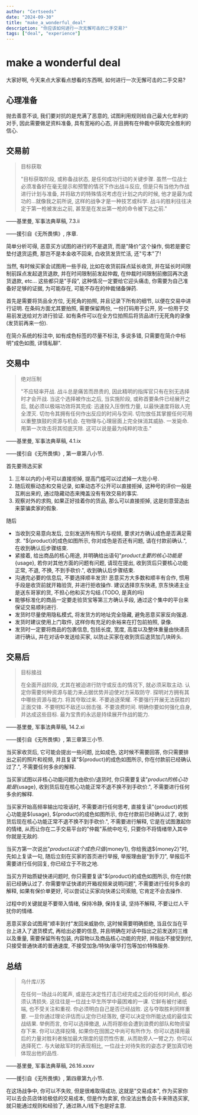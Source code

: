 ```yaml
---
author: "Certseeds"
date: "2024-09-30"
title: "make_a_wonderful_deal"
description: "你应该如何进行一次无懈可击的二手交易?"
tags: ["deal", "experience"]
---
```


# make a wonderful deal

大家好啊, 今天来点大家看点想看的东西啊, 如何进行一次无懈可击的二手交易?

## 心理准备

抛去善意不谈, 我们要对抗的是充满了恶意的, 试图利用规则给自己最大化牟利的对手, 因此需要做足资料准备, 具有宽裕的心态, 并且拥有在仲裁中获取完全胜利的信心.

## 交易前

> 目标获取
>
> "目标获取阶段, 或称备战状态, 是任何成功行动的关键步骤. 虽然一位战士必须准备好在毫无提示和预警的情况下作出战斗反应, 但是只有当他为作战进行计划与准备, 并将敌方的特殊情况考虑在计划之内的时候, 他才是最为成功的...就像我之前所说, 这样的战争才是一种技艺或科学. 战斗的胜利往往决定于第一枪被发出之前, 甚至是在发出第一枪的命令被下达之前."

——基里曼, 军事法典草稿, 7.3.ii

——援引自《无所畏惧》, 序章.

简单分析可得, 恶意买方试图的进行的不是退货, 而是"降价"这个操作, 倘若是要它垫付退货运费, 那岂不是本金收不回来, 白收货发货忙活, 还"亏本"了!

当然, 有时候买家会试图用一些手段, 比如在收货前踩点延长收货, 并在延长时间限制前踩点发起退货退款, 并在时间限制前发起仲裁, 在仲裁时间限制前撤回再次退货退款, etc... 这些都只是"手段", 这种情况一定要给它迎头痛击, 你需要为自己准备好足够的证据, 为可能存在, 可能不存在的仲裁储备弹药.

首先是需要将货品全方位, 无死角的拍照, 并且记录下所有的细节, 以便在交易中进行证明. 在条码方面尤其要拍照, 需要保留两份, 一份打码用于公开, 另一份用于交易前发送给对方进行验证. 如有条件可以在全方位拍照后将货品进行无死角的录像(发货前再来一份).

在简介系统的标注中, 如有成色标签的尽量不标注, 多说多错, 只需要在简介中标明"成色如图, 详情私聊".

## 交易中

> 绝对压制
>
> "不应轻率开战. 战斗总是痛苦而昂贵的, 因此精明的指挥官只有在别无选择时才会开战. 当这个选择被作出之后, 当实施阶段, 或称首要条件已经展开之后, 就必须以极端功效将其完成: 迅速投入压倒性力量, 以最快速度将敌人完全湮灭. 切勿令其拥有任何作出反应的时间与空间. 切勿放任其掌握任何可用以重整旗鼓的资源与机会. 在物理与心理层面上完全抹消其威胁. 一发毙命. 用第一次攻击将其彻底灭除. 这可以说是最为纯粹的攻击."

——基里曼, 军事法典草稿, 4.1.ix

——援引自《无所畏惧》, 第一章第八小节.

首先要筛选买家

1. 三年以内的小号可以直接拒掉, 提高门槛可以过滤掉一大批小号.
2. 随后观察动态和交易记录, 如果动态不公开可以直接拒掉, 这种号的评价一般是互刷出来的, 通过隐藏动态来掩盖没有有效交易的事实.
3. 观察对外的求购, 如果正好挂着你的货品, 那么可以直接拒掉, 这是刻意营造出来蒙骗卖家的假象.

随后

+ 当收到交易意向发后, 立刻发送所有照片与视频, 要求对方确认成色是否满足需求. "${product}的成色如图所示, 你对成色是否还有问题, 请在付款前确认.", 在收到确认后步骤结束.
+ 紧接着, 给出商品的核心用途, 并明确给出语句"${product}主要的核心功能是${usage}, 若你对其他方面的问题有问题, 请现在提出, 收到货后只要核心功能正常, 不退, 不换, 不到手砍价.", 收到确认后步骤结束.
+ 沟通完必要的信息后, 不要选择顺丰发货! 恶意买方大多数和顺丰有合作, 惯用手段是收货前就开箱验货, 并进行拒收操作. 建议选择京东快递, 京东快递主业是送东哥家的货, 不担心他和买方勾结.(TODO, 是真的吗)
+ 能够标准化的商品一定要走验货宝等第三方确认手段, 通过这个集中的平台来保证交易顺利进行.
+ 发货时尽量使用隐私模式, 将发货方的地址完全隐藏, 避免恶意买家反向强退.
+ 发货时建议使用上门取件, 这样你有充足的余裕来在打包前拍照, 录像.
+ 发货时一定要将商品的包裹信息, 包括长度, 宽度, 高度以及整体重量由快递员进行确认, 并在对话中发送给买家, 以防止买家在收到货后退货加几块砖头.

## 交易后

> 目标接战
>
> 在全面开战阶段, 尤其在被迫进行防守或反击的情况下, 就必须采取主动. 认定你需要何种资源与能力来占据优势并迫使对方采取防守. 探明对方拥有其中哪些资源与能力. 将其夺取过来. 不要追逐荣耀. 不要强行开展无法获胜的正面交锋. 不要明知不敌还以弱击强. 不要浪费时间. 明确你要如何强化自身, 并达成这些目标. 最为宝贵的永远是持续展开作战的能力.

——基里曼, 军事法典草稿, 14.2.xi

——援引自《无所畏惧》, 第三章第三小节.

当买家收货后, 它可能会提出一些问题, 比如成色, 这时候不需要回答, 你只需要排出之前的照片和视频, 并且复读"${product}的成色如图所示, 你在付款前已经确认过了.", 不需要任何多余的解释.

当买家试图以非核心功能问题为由砍价/退货时, 你只需要复读"${product}的核心功能是${usage}, 收到货后现在核心功能正常不退不换不到手砍价.", 不需要进行任何多余的解释.

当买家开始高频率输出垃圾话时, 不需要进行任何思考, 直接复读"{product}的核心功能是${usage}, ${product}的成色如图所示, 你在付款前已经确认过了, 收到货后现在核心功能正常不退不换不到手砍价.", 不需要进行解释, 它是在试图激起你的情绪, 从而让你在二手交易平台的"仲裁"系统中吃亏, 只要你不将情绪带入其中你就是无敌的.

当买方第一次说出"${product}以这个成色只值${money1}, 你给我退${money2}"时, 先如上复读一句, 随后立刻在买家的首页进行举报, 举报理由是"到手刀", 举报后不需要进行任何回复, 你已经立于不败之地.

当买方开始质疑快递问题时, 你只需要复读"${product}的成色如图所示, 你在付款前已经确认过了. 你需要举证快递的开箱视频来说明问题", 不需要进行任何多余的解释, 如果有保价单更好, 可以尝试让买家向快递公司索赔, 它肯定不会去操作.

过程中的关键就是不要带入情绪, 保持冷静, 保持复读, 坚持不解释, 不要让烂人干扰你的情绪.

恶意买家会试图用"顺丰到付"发回来威胁你, 这时候需要明确拒绝, 当且仅当在平台上进入了退货模式, 再给出必要的信息, 并且明确在对话中指出之前发送的三维以及重量, 需要保留所有包装, 内容物以及商品核心功能的完好, 并指出不接受到付, 只接受普通快递的普通速度, 不接受加急/特快/豪华打包等加价特殊服务.

## 总结

> 乌什库//苏
>
> 在任何一场战斗的尾声, 或是在决定性打击已经完成之后的任何时间点, 都必须认清损失. 这往往是一位战士毕生所学中最困难的一课. 它鲜有被付诸纸端, 也不受关注和重视. 你必须明白自己是否已经战败. 这与夺取胜利同样重要. 一旦你通过理论评估而认定你已经落败, 便可以决定你所能达成的最佳实战结果. 举例而言, 你可以选择撤退, 从而将那些会遭到浪费的部队和物资留存下来. 你可以选择投降, 如果你在囹圄之中尚可有所作为. 你可以选择用最后的力量对胜利者施加最大限度的惩罚性伤害, 从而助旁人一臂之力. 你可以选择死亡. 与大破敌军时的表现相比, 一位战士对待失败的姿态才更加真切地体现出他的品性.

——基里曼, 军事法典草稿, 26.16.xxxv

——援引自《无所畏惧》, 第四章第九小节.

在这场战争中, 你可以不失败, 但是很难取得成功, 这就是"交易成本", 作为买家你可以去会员店体验极低的交易成本, 但是作为卖家, 你没法出售会员卡来筛选买家, 就只能通过规则和经验了, 通过熟人/线下也是好主意.
